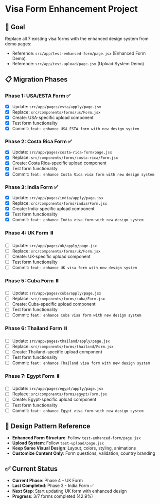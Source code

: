 # Visa Form Enhancement Project

## 🎯 Goal
Replace all 7 existing visa forms with the enhanced design system from demo pages:
- Reference: `src/app/test-enhanced-form/page.jsx` (Enhanced Form Demo)
- Reference: `src/app/test-upload/page.jsx` (Upload System Demo)

## 📋 Migration Phases

### Phase 1: USA/ESTA Form ✅
- [x] Update: `src/app/pages/esta/apply/page.jsx`
- [x] Replace: `src/components/forms/us/Form.jsx` 
- [x] Create: USA-specific upload component
- [x] Test form functionality
- [x] Commit: `feat: enhance USA ESTA form with new design system`

### Phase 2: Costa Rica Form ✅
- [x] Update: `src/app/pages/costa-rica-form/page.jsx`
- [x] Replace: `src/components/forms/costa-rica/Form.jsx`
- [x] Create: Costa Rica-specific upload component
- [x] Test form functionality
- [x] Commit: `feat: enhance Costa Rica visa form with new design system`

### Phase 3: India Form ✅
- [x] Update: `src/app/pages/india/apply/page.jsx`
- [x] Replace: `src/components/forms/india/Form.jsx`
- [x] Create: India-specific upload component
- [x] Test form functionality
- [x] Commit: `feat: enhance India visa form with new design system`

### Phase 4: UK Form ⏸️
- [ ] Update: `src/app/pages/uk/apply/page.jsx`
- [ ] Replace: `src/components/forms/uk/Form.jsx`
- [ ] Create: UK-specific upload component
- [ ] Test form functionality
- [ ] Commit: `feat: enhance UK visa form with new design system`

### Phase 5: Cuba Form ⏸️
- [ ] Update: `src/app/pages/cuba/apply/page.jsx`
- [ ] Replace: `src/components/forms/cuba/Form.jsx`
- [ ] Create: Cuba-specific upload component
- [ ] Test form functionality
- [ ] Commit: `feat: enhance Cuba visa form with new design system`

### Phase 6: Thailand Form ⏸️
- [ ] Update: `src/app/pages/thailand/apply/page.jsx`
- [ ] Replace: `src/components/forms/thailand/Form.jsx`
- [ ] Create: Thailand-specific upload component
- [ ] Test form functionality
- [ ] Commit: `feat: enhance Thailand visa form with new design system`

### Phase 7: Egypt Form ⏸️
- [ ] Update: `src/app/pages/egypt/apply/page.jsx`
- [ ] Replace: `src/components/forms/egypt/Form.jsx`
- [ ] Create: Egypt-specific upload component
- [ ] Test form functionality
- [ ] Commit: `feat: enhance Egypt visa form with new design system`

## 🎨 Design Pattern Reference
- **Enhanced Form Structure**: Follow `test-enhanced-form/page.jsx`
- **Upload System**: Follow `test-upload/page.jsx`
- **Keep Same Visual Design**: Layout, colors, styling, animations
- **Customize Content Only**: Form questions, validation, country branding

## ✅ Current Status
- **Current Phase**: Phase 4 - UK Form
- **Last Completed**: Phase 3 - India Form ✅
- **Next Step**: Start updating UK form with enhanced design
- **Progress**: 3/7 forms completed (42.9%)
